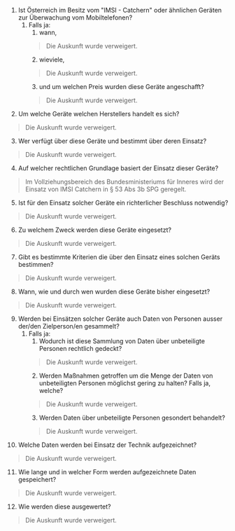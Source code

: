 1. Ist Österreich im Besitz vom "IMSI - Catchern" oder ähnlichen Geräten zur Überwachung vom Mobiltelefonen?
   1. Falls ja:
      1. wann,
        > Die Auskunft wurde verweigert.
      2. wieviele,
        > Die Auskunft wurde verweigert.
      3. und um welchen Preis wurden diese Geräte angeschafft?
        > Die Auskunft wurde verweigert.
2. Um welche Geräte welchen Herstellers handelt es sich?
  > Die Auskunft wurde verweigert.
3. Wer verfügt über diese Geräte und bestimmt über deren Einsatz?
  > Die Auskunft wurde verweigert.
4. Auf welcher rechtlichen Grundlage basiert der Einsatz dieser Geräte?
  > Im Vollziehungsbereich des Bundesministeriums für Inneres wird der Einsatz von IMSI Catchern in § 53 Abs 3b SPG geregelt.
5. Ist für den Einsatz solcher Geräte ein richterlicher Beschluss notwendig?
  > Die Auskunft wurde verweigert.
6. Zu welchem Zweck werden diese Geräte eingesetzt?
  > Die Auskunft wurde verweigert.
7. Gibt es bestimmte Kriterien die über den Einsatz eines solchen Geräts bestimmen?
  > Die Auskunft wurde verweigert.
8. Wann, wie und durch wen wurden diese Geräte bisher eingesetzt?
  > Die Auskunft wurde verweigert.
9. Werden bei Einsätzen solcher Geräte auch Daten von Personen ausser der/den Zielperson/en gesammelt?
   1. Falls ja:
      1. Wodurch ist diese Sammlung von Daten über unbeteiligte Personen rechtlich gedeckt?
        > Die Auskunft wurde verweigert.
      2. Werden Maßnahmen getroffen um die Menge der Daten von unbeteiligten Personen möglichst gering zu halten? Falls ja, welche?
        > Die Auskunft wurde verweigert.
      3. Werden Daten über unbeteiligte Personen gesondert behandelt?
        > Die Auskunft wurde verweigert.
10. Welche Daten werden bei Einsatz der Technik aufgezeichnet?
  > Die Auskunft wurde verweigert.
11. Wie lange und in welcher Form werden aufgezeichnete Daten gespeichert?
  > Die Auskunft wurde verweigert.
12. Wie werden diese ausgewertet?
  > Die Auskunft wurde verweigert.
